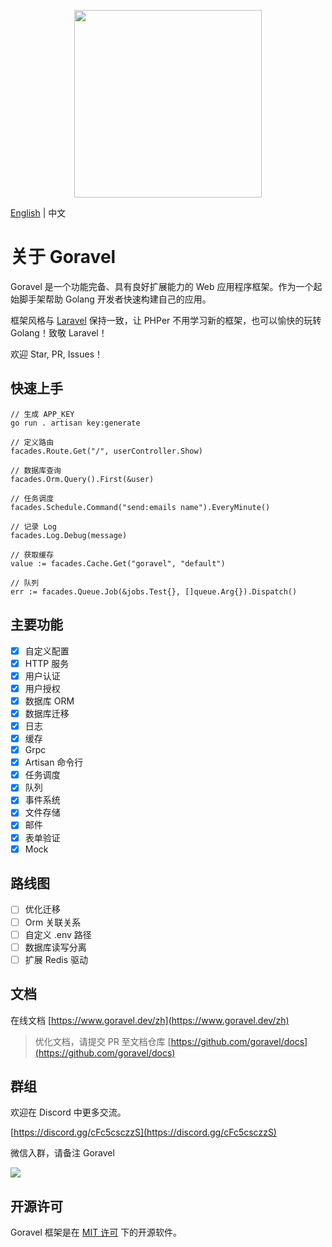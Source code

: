 <p align="center"><img src="https://user-images.githubusercontent.com/24771476/210227277-d2bbf608-1535-417a-98f0-a1103b813465.png" width="300"></p>

[English](./README.md) | 中文

# 关于 Goravel

Goravel 是一个功能完备、具有良好扩展能力的 Web 应用程序框架。作为一个起始脚手架帮助 Golang 开发者快速构建自己的应用。

框架风格与 [Laravel](https://github.com/laravel/laravel) 保持一致，让 PHPer 不用学习新的框架，也可以愉快的玩转 Golang！致敬
Laravel！

欢迎 Star, PR, Issues！

## 快速上手

```
// 生成 APP_KEY
go run . artisan key:generate

// 定义路由
facades.Route.Get("/", userController.Show)

// 数据库查询
facades.Orm.Query().First(&user)

// 任务调度
facades.Schedule.Command("send:emails name").EveryMinute()

// 记录 Log
facades.Log.Debug(message)

// 获取缓存
value := facades.Cache.Get("goravel", "default")

// 队列
err := facades.Queue.Job(&jobs.Test{}, []queue.Arg{}).Dispatch()
```

## 主要功能

- [x] 自定义配置
- [x] HTTP 服务
- [x] 用户认证
- [x] 用户授权
- [x] 数据库 ORM
- [x] 数据库迁移
- [x] 日志
- [x] 缓存
- [x] Grpc
- [x] Artisan 命令行
- [x] 任务调度
- [x] 队列
- [x] 事件系统
- [x] 文件存储
- [x] 邮件
- [x] 表单验证
- [x] Mock

## 路线图

- [ ] 优化迁移
- [ ] Orm 关联关系
- [ ] 自定义 .env 路径
- [ ] 数据库读写分离
- [ ] 扩展 Redis 驱动

## 文档

在线文档 [https://www.goravel.dev/zh](https://www.goravel.dev/zh)

> 优化文档，请提交 PR 至文档仓库 [https://github.com/goravel/docs](https://github.com/goravel/docs)

## 群组

欢迎在 Discord 中更多交流。

[https://discord.gg/cFc5csczzS](https://discord.gg/cFc5csczzS)

微信入群，请备注 Goravel

![](https://user-images.githubusercontent.com/24771476/194740900-cee4aa43-7c22-42b6-ada9-42bc160cd797.JPG)

## 开源许可

Goravel 框架是在 [MIT 许可](https://opensource.org/licenses/MIT) 下的开源软件。
